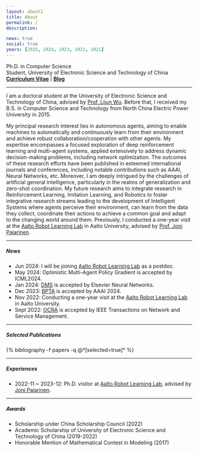 ```yaml
---
layout: about2
title: About
permalink: /
description:

news: true
social: true
years: [2025, 2024, 2023, 2022, 2021]
---
```


Ph.D. in Computer Science <br/>
Student, University of Electronic Science and Technology of China <br/>
<a href="assets/pdf/Li_Zhiyuan_CV.pdf" target="_blank"><b>Curriculum Vitae</b></a> |
<a href="blog/" target="_blank"><b>Blog</b></a>

----

I am a doctoral student at the University of Electronic Science and Technology of China, advised by [Prof. Lijun Wu](https://www.researchgate.net/profile/Lijun-Wu-4). Before that, I received my B.S. in Computer Science and Technology from North China Electric Power University in 2015.

My principal research interest lies in autonomous agents, aiming to enable machines to automatically and continuously learn from their environment and achieve robust collaboration/cooperation with other agents. My expertise encompasses a focused exploration of deep reinforcement learning and multi-agent systems, applied extensively to address dynamic decision-making problems, including network optimization. The outcomes of these research efforts have been published in esteemed international journals and conferences, including notable contributions such as AAAI, Neural Networks, etc. Moreover, I am deeply intrigued by the challenges of artificial general intelligence, particularly in the realms of generalization and zero-shot coordination. My future research aims to integrate research in Reinforcement Learning, Imitation Learning, and Robotics to foster integrative research streams leading to the development of Intelligent Systems where agents perceive their environment, can learn from the data they collect, coordinate their actions to achieve a common goal and adapt to the changing world around them. Previously, I conducted a one-year visit at the [Aalto Robot Learning Lab](https://rl.aalto.fi/) in Aalto University, advised by [Prof. Joni Pajarinen](https://people.aalto.fi/joni.pajarinen).

----

##### News

- Jun 2024: I will be joining [Aalto Robot Learning Lab](https://rl.aalto.fi/) as a postdoc.
- May 2024: Optimistic Multi-Agent Policy Gradient is accepted by ICML2024.
- Jan 2024: [DMS](https://github.com/LiZhYun/Coordination-as-Inference-in-Multi-Agent-Reinforcement-Learning) is accepted by Elsevier Neural Networks.
- Dec 2023: [BPTA](https://github.com/LiZhYun/BackPropagationThroughAgents) is accepted by AAAI 2024.
- Nov 2022: Conducting a one-year visit at the [Aalto Robot Learning Lab](https://rl.aalto.fi/) in Aalto University.
- Sept 2022: [OCRA](https://ieeexplore.ieee.org/document/9888778) is accepted by IEEE Transactions on Network and Service Management.

----

##### Selected Publications

<div class="publications about_pub">
  {% bibliography -f papers -q @*[selected=true]* %}
</div>

----

##### Experiences

- 2022-11 ~ 2023-12: Ph.D. visitor at [Aalto Robot Learning Lab](https://rl.aalto.fi/), advised by [Joni Pajarinen](https://scholar.google.com/citations?user=-2fJStwAAAAJ).

----

<!-- ##### Services

**Journal reviewer**: TIP / TGRS

**Conference reviewer**: CVPR 2022 / ICCV 2021 / PBDL 2021 / ACMMM 2021

---- -->

##### Awards

- Scholarship under China Scholarship Council (2022)
- Academic Scholarship of University of Electronic Science and Technology of China (2019-2022)
- Honorable Mention of Mathematical Contest in Modeling (2017)
